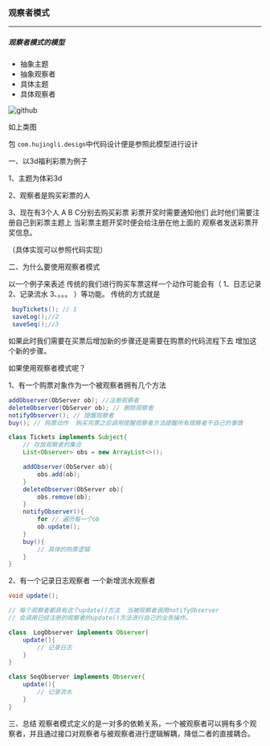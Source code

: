### 观察者模式

---

##### 观察者模式的模型

 - 抽象主题
 - 抽象观察者
 - 具体主题
 - 具体观察者
 
![github](http://154.8.226.45/learnnote/%E8%A7%82%E5%AF%9F%E8%80%85%E6%A8%A1%E5%BC%8F.png "github") 

如上类图

包 `com.hujingli.design`中代码设计便是参照此模型进行设计

一、以3d福利彩票为例子

1、主题为体彩3d 

2、观察者是购买彩票的人

3、现在有3个人  A B C分别去购买彩票   彩票开奖时需要通知他们 
此时他们需要注册自己到彩票主题上  当彩票主题开奖时便会给注册在他上面的
观察者发送彩票开奖信息。

（具体实现可以参照代码实现）


二、为什么要使用观察者模式 
   
以一个例子来表述
传统的我们进行购买车票这样一个动作可能会有（
1、日志记录
2、记录流水
3、。。。
）等功能。
传统的方式就是
```java
 buyTickets(); // 1
 saveLog();//2
 saveSeq();//3

```

如果此时我们需要在买票后增加新的步骤还是需要在购票的代码流程下去
增加这个新的步骤。

如果使用观察者模式呢？

1、有一个购票对象作为一个被观察者拥有几个方法

```java
addObserver(ObServer ob); //注册观察者
deleteObserver(ObServer ob); // 删除观察者
notifyObserver(); // 提醒观察者
buy(); // 购票动作  购买完票之后调用提醒观察者方法提醒所有观察者干自己的事情
```

```java
class Tickets implements Subject{
    // 存放观察者的集合
    List<Observer> obs = new ArrayList<>();

    addObserver(ObServer ob){
        obs.add(ob);
    }
    deleteObserver(ObServer ob){
        obs.remove(ob);
    }
    notifyObserver(){
        for // 遍历每一个ob
        ob.update();
    }   
    buy(){
        // 具体的购票逻辑 
    }
}

```

2、有一个记录日志观察者  一个新增流水观察者  
```java
void update();

// 每个观察者都具有这个update()方法  当被观察者调用notifyObserver
// 会调用已经注册的观察者的update()方法进行自己的业务操作。
```

```java
class  LogObserver implements Observer{
    update(){
        // 记录日志
    }
}
```

```java
class SeqObserver implements Observer{
    update(){
        // 记录流水 
    }
}
```

三、总结
观察者模式定义的是一对多的依赖关系，一个被观察者可以拥有多个观察者，并且通过接口对观察者与被观察者进行逻辑解耦，降低二者的直接耦合。